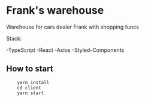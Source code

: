 # Frank's warehouse

Warehouse for cars dealer Frank with shopping funcs

Stack:

-TypeScript
-React
-Axios
-Styled-Components

## How to start

``` 
    yarn install
    cd client
    yarn start
```
